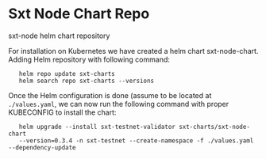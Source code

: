 # Sxt Node Chart Repo

sxt-node helm chart repository

For installation on Kubernetes we have created a helm chart sxt-node-chart. Adding Helm repository with following command:

```helm repo add sxt-charts https://spaceandtimelabs.github.io/sxt-node-chart-repo
   helm repo update sxt-charts
   helm search repo sxt-charts --versions
```

Once the Helm configuration is done (assume to be located at `./values.yaml`, we can now run the following command with proper KUBECONFIG to install the chart:

```
   helm upgrade --install sxt-testnet-validator sxt-charts/sxt-node-chart
   --version=0.3.4 -n sxt-testnet --create-namespace -f ./values.yaml --dependency-update
```




